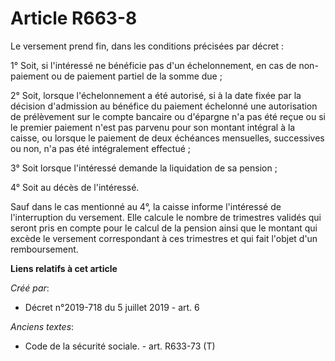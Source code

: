 # Article R663-8

Le versement prend fin, dans les conditions précisées par décret :

1° Soit, si l'intéressé ne bénéficie pas d'un échelonnement, en cas de non-paiement ou de paiement partiel de la somme due ;

2° Soit, lorsque l'échelonnement a été autorisé, si à la date fixée par la décision d'admission au bénéfice du paiement
échelonné une autorisation de prélèvement sur le compte bancaire ou d'épargne n'a pas été reçue ou si le premier paiement
n'est pas parvenu pour son montant intégral à la caisse, ou lorsque le paiement de deux échéances mensuelles, successives ou
non, n'a pas été intégralement effectué ;

3° Soit lorsque l'intéressé demande la liquidation de sa pension ;

4° Soit au décès de l'intéressé.

Sauf dans le cas mentionné au 4°, la caisse informe l'intéressé de l'interruption du versement. Elle calcule le nombre de
trimestres validés qui seront pris en compte pour le calcul de la pension ainsi que le montant qui excède le versement
correspondant à ces trimestres et qui fait l'objet d'un remboursement.

**Liens relatifs à cet article**

_Créé par_:

  - Décret n°2019-718 du 5 juillet 2019 - art. 6

_Anciens textes_:

  - Code de la sécurité sociale. - art. R633-73 (T)
